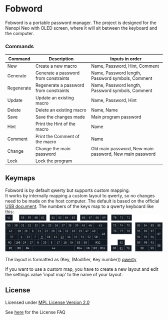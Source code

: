 # Fobword

Fobword is a portable password manager.
The project is designed for the Nanopi Neo with OLED screen, where it will sit between the keyboard and the computer.

### Commands

| Command    | Description                            | Inputs in order                                         |
|------------|----------------------------------------|---------------------------------------------------------|
| New        | Create a new macro                     | Name, Password, Hint, Comment                           |
| Generate   | Generate a password from constraints   | Name, Password length, Password symbols, Comment        | 
| Regenerate | Regenerate a password from constraints | Name, Password length, Password symbols, Comment        |
| Update     | Update an existing macro               | Name, Password, Hint                                    |
| Delete     | Delete an existing macro               | Name, Name                                              |
| Save       | Save the changes made                  | Main program password                                   |
| Hint       | Print the Hint of the macro            | Name                                                    |
| Comment    | Print the Comment of the macro         | Name                                                    |
| Change     | Change the main password               | Old main password, New main password, New main password |
| Lock       | Lock the program                       |                                                         |

## Keymaps

Fobword is by default qwerty but supports custom mapping.    
It works by internally mapping a custom layout to qwerty, so no changes need to be made on the host computer. 
The default is based on the official [USB document](https://usb.org/sites/default/files/hut1_22.pdf#page=83). 
The numbers of the keys map to a qwerty keyboard like this:
![Keyboard map](keyboard_layout.png)

The layout is formatted as (Key, (Modifier, Key number))
[qwerty](qwerty-layout.txt)

If you want to use a custom map, you have to create a new layout and edit the settings value 'input map' to the name of your layout.


## License

Licensed under [MPL License Version 2.0](https://www.mozilla.org/en-US/MPL/2.0/)

See [here](https://www.mozilla.org/en-US/MPL/2.0/FAQ/) for the License FAQ
